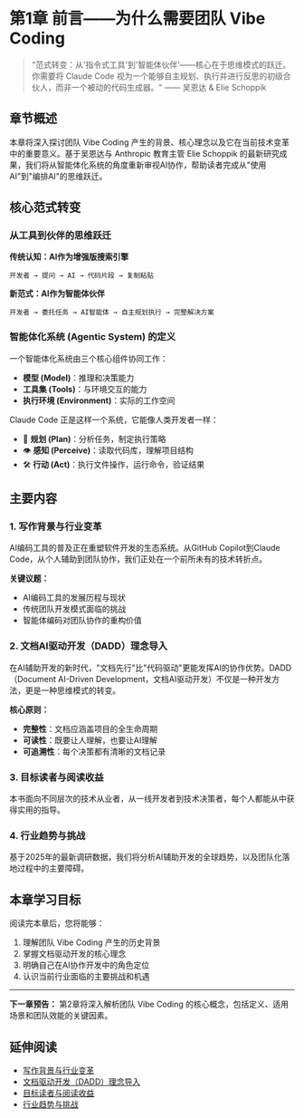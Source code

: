 # 第1章 前言——为什么需要团队 Vibe Coding

> "范式转变：从'指令式工具'到'智能体伙伴'——核心在于思维模式的跃迁。你需要将 Claude Code 视为一个能够自主规划、执行并进行反思的初级合伙人，而非一个被动的代码生成器。" —— 吴恩达 & Elie Schoppik

## 章节概述

本章将深入探讨团队 Vibe Coding 产生的背景、核心理念以及它在当前技术变革中的重要意义。基于吴恩达与 Anthropic 教育主管 Elie Schoppik 的最新研究成果，我们将从智能体化系统的角度重新审视AI协作，帮助读者完成从"使用AI"到"编排AI"的思维跃迁。

## 核心范式转变

### 从工具到伙伴的思维跃迁

**传统认知：AI作为增强版搜索引擎**
```
开发者 → 提问 → AI → 代码片段 → 复制粘贴
```

**新范式：AI作为智能体伙伴**
```
开发者 → 委托任务 → AI智能体 → 自主规划执行 → 完整解决方案
```

### 智能体化系统 (Agentic System) 的定义

一个智能体化系统由三个核心组件协同工作：
- **模型 (Model)**：推理和决策能力
- **工具集 (Tools)**：与环境交互的能力
- **执行环境 (Environment)**：实际的工作空间

Claude Code 正是这样一个系统，它能像人类开发者一样：
- 🧠 **规划 (Plan)**：分析任务，制定执行策略
- 👁️ **感知 (Perceive)**：读取代码库，理解项目结构
- 🛠️ **行动 (Act)**：执行文件操作，运行命令，验证结果

## 主要内容

### 1. 写作背景与行业变革

AI编码工具的普及正在重塑软件开发的生态系统。从GitHub Copilot到Claude Code，从个人辅助到团队协作，我们正处在一个前所未有的技术转折点。

**关键议题：**
- AI编码工具的发展历程与现状
- 传统团队开发模式面临的挑战
- 智能体编码对团队协作的重构价值

### 2. 文档AI驱动开发（DADD）理念导入

在AI辅助开发的新时代，"文档先行"比"代码驱动"更能发挥AI的协作优势。DADD（Document AI-Driven Development，文档AI驱动开发）不仅是一种开发方法，更是一种思维模式的转变。

**核心原则：**
- **完整性**：文档应涵盖项目的全生命周期
- **可读性**：既要让人理解，也要让AI理解
- **可追溯性**：每个决策都有清晰的文档记录

### 3. 目标读者与阅读收益

本书面向不同层次的技术从业者，从一线开发者到技术决策者，每个人都能从中获得实用的指导。

### 4. 行业趋势与挑战

基于2025年的最新调研数据，我们将分析AI辅助开发的全球趋势，以及团队化落地过程中的主要障碍。

## 本章学习目标

阅读完本章后，您将能够：

1. 理解团队 Vibe Coding 产生的历史背景
2. 掌握文档驱动开发的核心理念
3. 明确自己在AI协作开发中的角色定位
4. 认识当前行业面临的主要挑战和机遇

---

**下一章预告：** 第2章将深入解析团队 Vibe Coding 的核心概念，包括定义、适用场景和团队效能的关键因素。

## 延伸阅读

- [写作背景与行业变革](chapter1/background.md)
- [文档驱动开发（DADD）理念导入](chapter1/dadd.md)
- [目标读者与阅读收益](chapter1/audience.md)
- [行业趋势与挑战](chapter1/trends.md)